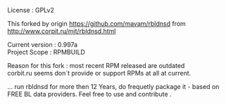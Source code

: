 License : GPLv2

This forked by origin https://github.com/mavam/rbldnsd from http://www.corpit.ru/mjt/rbldnsd.html

Current version : 0.997a<br>
Project Scope : RPMBUILD

 Reason for this fork : most recent RPM released  are outdated <br>
 corbit.ru seems don´t provide or support RPMs at all at current.<br>

 ...  run rbldnsd for more then 12 Years, do frequetly package it - based on FREE BL data providers. 
 Feel free to use and contribute .
